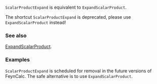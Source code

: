 `ScalarProductExpand` is equivalent to `ExpandScalarProduct`.

The shortcut `ScalarProductExpand` is deprecated, please use `ExpandScalarProduct` instead!

### See also

[ExpandScalarProduct](ExpandScalarProduct).

### Examples

`ScalarProductExpand` is scheduled for removal in the future versions of FeynCalc. The safe alternative is to use `ExpandScalarProduct`.